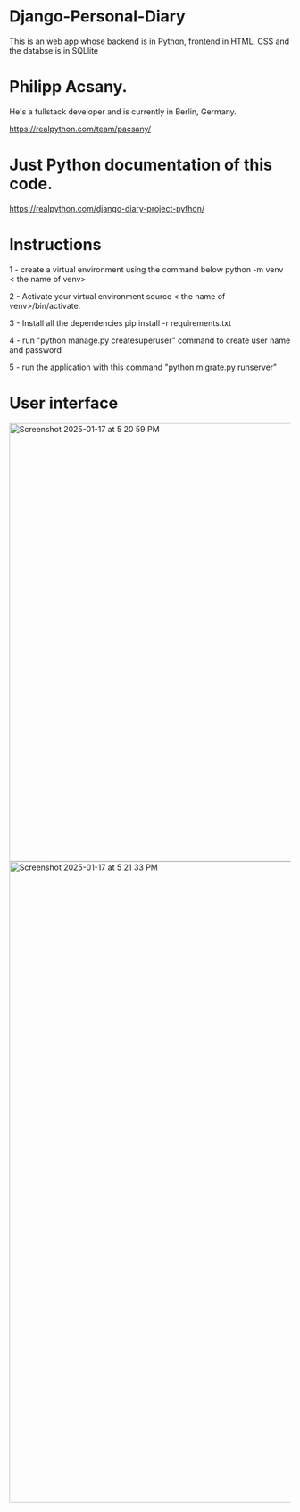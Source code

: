 # Django-Personal-Diary

This is an web app whose backend is in Python, frontend in HTML, CSS and the databse is in SQLlite

# Philipp Acsany.
He's a fullstack developer and is currently in Berlin, Germany. 

https://realpython.com/team/pacsany/

# Just Python documentation of this code.

https://realpython.com/django-diary-project-python/


# Instructions
1 - create a virtual environment using the command below
python -m venv < the name of venv> 

2 - Activate your virtual environment
source < the name of venv>/bin/activate.

3 - Install all the dependencies
pip install -r requirements.txt 

4 - run "python manage.py createsuperuser" command to create user name and password

5 - run the application with this command "python migrate.py runserver" 

# User interface

<img width="785" alt="Screenshot 2025-01-17 at 5 20 59 PM" src="https://github.com/user-attachments/assets/a0d622ae-8b70-4050-b47b-bce759e9903c" />

<img width="1149" alt="Screenshot 2025-01-17 at 5 21 33 PM" src="https://github.com/user-attachments/assets/1042a6ef-885c-4e8b-8a67-835c4acf0eee" />

